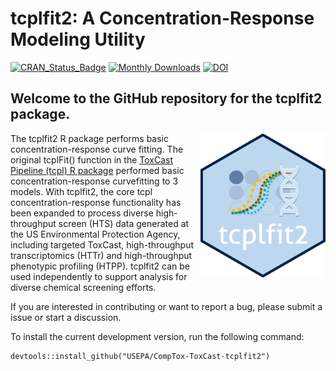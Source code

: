 
<!-- README.md is generated from README.Rmd. Please edit that file -->

# tcplfit2: A Concentration-Response Modeling Utility

<!-- badges: start -->

[![CRAN_Status_Badge](https://www.r-pkg.org/badges/version/tcplfit2)](https://cran.r-project.org/package=tcplfit2)
[![Monthly
Downloads](https://cranlogs.r-pkg.org/badges/last-month/tcplfit2?color=7BAFD4)](https://cranlogs.r-pkg.org/badges/last-month/tcplfit2?color=7BAFD4)
[![DOI](https://zenodo.org/badge/doi/10.32614/CRAN.package.tcplfit2.svg)](http://dx.doi.org/10.32614/CRAN.package.tcplfit2)

<!-- badges: end -->

## Welcome to the GitHub repository for the tcplfit2 package.

<a href="https://cran.r-project.org/web/packages/tcplfit2/index.html"><img src="vignettes/img/tcplfit2_hex.png" width="200" align="right" /></a>

The tcplfit2 R package performs basic concentration-response curve
fitting. The original tcplFit() function in the [ToxCast Pipeline (tcpl)
R package](https://cran.r-project.org/web/packages/tcpl/index.html)
performed basic concentration-response curvefitting to 3 models. With
tcplfit2, the core tcpl concentration-response functionality has been
expanded to process diverse high-throughput screen (HTS) data generated
at the US Environmental Protection Agency, including targeted ToxCast,
high-throughput transcriptomics (HTTr) and high-throughput phenotypic
profiling (HTPP). tcplfit2 can be used independently to support analysis
for diverse chemical screening efforts.

If you are interested in contributing or want to report a bug, please
submit a issue or start a discussion.

To install the current development version, run the following command:

    devtools::install_github("USEPA/CompTox-ToxCast-tcplfit2")
